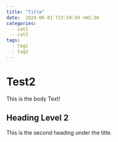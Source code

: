 ```yaml
---
title: "Title"
date:  2024-06-01 T23:59:59 +05:30
categories:
  - cat1
  - cat2
tags:
  - tag1
  - tag2
---
```

# Test2
This is the body Text!
## Heading Level 2
This is the second heading under the title.
